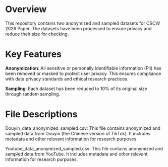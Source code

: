 # Overview
This repository contains two anonymized and sampled datasets for CSCW 2026 Paper. The datasets have been processed to ensure privacy and reduce their size for checking.

# Key Features

**Anonymization**: All sensitive or personally identifiable information (PII) has been removed or masked to protect user privacy. This ensures compliance with data privacy standards and ethical research practices.

**Sampling**: Each dataset has been reduced to 10% of its original size through random sampling.

# File Descriptions

Douyin_data_anonymized_sampled.csv: This file contains anonymized and sampled data from Douyin (the Chinese version of TikTok). It includes metadata and other relevant information for research purposes.

Youtube_data_anonymized_sampled.csv: This file contains anonymized and sampled data from YouTube. It includes metadata and other relevant information for research purposes.
